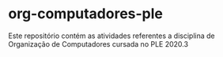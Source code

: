 # org-computadores-ple
Este repositório contém as atividades referentes a disciplina de Organização de Computadores cursada no PLE 2020.3
